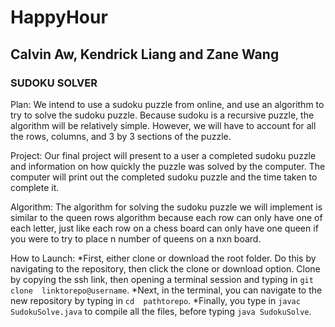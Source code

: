 # HappyHour
## Calvin Aw, Kendrick Liang and Zane Wang

### SUDOKU SOLVER

Plan:
We intend to use a sudoku puzzle from online, and use an algorithm to try to 
solve the sudoku puzzle. Because sudoku is a recursive puzzle, the algorithm 
will be relatively simple. However, we will have to account for all the rows,
columns, and 3 by 3 sections of the puzzle.

Project:
Our final project will present to a user a completed sudoku puzzle and 
information on how quickly the puzzle was solved by the computer. The computer
will print out the completed sudoku puzzle and the time taken to complete it.

Algorithm: 
The algorithm for solving the sudoku puzzle we will implement is similar to 
the queen rows algorithm because each row can only have one of each letter,
just like each row on a chess board can only have one queen if you were to try
to place n number of queens on a nxn board.

How to Launch:
*First, either clone or download the root folder. Do this by navigating to the 
repository, then click the clone or download option. Clone by copying the ssh 
link, then opening a terminal session and typing in `git clone 
linktorepo@username`.
*Next, in the terminal, you can navigate to the new repository by typing in `cd 
pathtorepo`.
*Finally, you type in `javac SudokuSolve.java` to compile all the files, before
typing `java SudokuSolve`.

